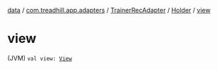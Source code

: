 [data](../../../index.md) / [com.treadhill.app.adapters](../../index.md) / [TrainerRecAdapter](../index.md) / [Holder](index.md) / [view](./view.md)

# view

(JVM) `val view: `[`View`](https://developer.android.com/reference/android/view/View.html)